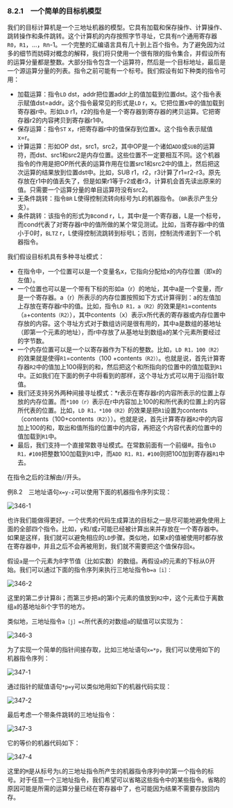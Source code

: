 ### 8.2.1　一个简单的目标机模型

我们的目标计算机是一个三地址机器的模型。它具有加载和保存操作、计算操作、跳转操作和条件跳转。这个计算机的内存按照字节寻址，它具有n个通用寄存器`R0`，`R1`，…，`R`n-1。一个完整的汇编语言具有几十到上百个指令。为了避免因为过多的细节而妨碍对概念的解释，我们将只使用一个很有限的指令集合，并假设所有的运算分量都是整数。大部分指令包含一个运算符，然后是一个目标地址，最后是一个源运算分量的列表。指令之前可能有一个标号。我们假设有如下种类的指令可用：

- 加载运算：指令`LD` dst，addr把位置addr上的值加载到位置dst。这个指令表示赋值dst=addr。这个指令最常见的形式是`LD` r，x。它把位置x中的值加载到寄存器r中。形如`LD` r1，r2的指令是一个寄存器到寄存器的拷贝运算。它把寄存器r2的内容拷贝到寄存器r1中。
- 保存运算：指令`ST` x，r把寄存器r中的值保存到位置x。这个指令表示赋值x=r。
- 计算运算：形如OP dst，src1，src2，其中OP是一个诸如`ADD`或`SUB`的运算符，而dst、src1和src2是内存位置。这些位置不一定要相互不同。这个机器指令的作用是把OP所代表的运算作用在位置src1和src2中的值上，然后把这次运算的结果放到位置dst中。比如，SUB r1，r2，r3计算了r1=r2-r3。原先存放在r1中的值丢失了，但是如果r1等于r2或者r3，计算机会首先读出原来的值。只需要一个运算分量的单目运算符没有src2。
- 无条件跳转：指令`BR` L使得控制流转向标号为L的机器指令。（`BR`表示产生分支）。
- 条件跳转：该指令的形式为`B`cond r，L，其中r是一个寄存器，L是一个标号，而cond代表了对寄存器r中的值所做的某个常见测试。比如，当寄存器r中的值小于0时，`BLTZ` r，L使得控制流跳转到标号L；否则，控制流传递到下一个机器指令。

我们假设目标机具有多种寻址模式：

- 在指令中，一个位置可以是一个变量名x，它指向分配给x的内存位置（即x的左值）。
- 一个位置也可以是一个带有下标的形如a（r）的地址，其中a是一个变量，而r是一个寄存器。a（r）所表示的内存位置按照如下方式计算得到：a的左值加上存放在寄存器r中的值。比如，指令`LD R1，a（R2）`的效果是`R1`=contents（`a`+contents`（R2）`），其中contents（x）表示x所代表的寄存器或内存位置中存放的内容。这个寻址方式对于数组访问是很有用的，其中a是数组的基地址（即第一个元素的地址），而r中存放了从基地址到数组a的某个元素所要经过的字节数。
- 一个内存位置可以是一个以寄存器作为下标的整数。比如，`LD R1，100（R2）`的效果就是使得`R1`=contents（100 +contents`（R2））`。也就是说，首先计算寄存器`R2`中的值加上100得到的和，然后把这个和所指向的位置中的值加载到`R1`中。正如我们在下面的例子中将看到的那样，这个寻址方式可以用于沿指针取值。
- 我们还支持另外两种间接寻址模式：*r表示在寄存器r的内容所表示的位置上存放的内存位置。而`*100（r）`表示在r中内容加上100的和所代表的位置上的内容所代表的位置。比如，`LD R1，*100（R2）`的效果是把`R1`设置为contents（contents（100+contents`（R2）`））。也就是说，首先计算寄存器`R2`中的内容加上100的和，取出和值所指的位置中的内容，再把这个内容代表的位置中的值加载到`R1`中。
- 最后，我们支持一个直接常数寻址模式。在常数前面有一个前缀#。指令`LD R1，#100`把整数100加载到`R1`中，而`ADD R1，R1，#100`则把100加到寄存器`R1`中去。

在指令之后的注解由//开头。

例8.2　三地址语句`x=y-z`可以使用下面的机器指令序列实现：

![346-1](../Images/image04515.jpeg)

也许我们能做得更好。一个优秀的代码生成算法的目标之一是尽可能地避免使用上面的全部四个指令。比如，`y`和/或`z`可能已经被计算出来并存放在一个寄存器中。如果是这样，我们就可以避免相应的`LD`步骤。类似地，如果x的值被使用时都存放在寄存器中，并且之后不会再被用到，我们就不需要把这个值保存回`x`。

假设`a`是一个元素为8字节值（比如实数）的数组。再假设`a`的元素的下标从0开始。我们可以通过下面的指令序列来执行三地址指令`b=a［i］：`

![346-2](../Images/image04516.jpeg)

这里的第二步计算8i；而第三步把`a`的第i个元素的值放到`R2`中，这个元素位于离数组`a`的基地址8i个字节的地方。

类似地，三地址指令`a［j］=c`所代表的对数组`a`的赋值可以实现为：

![346-3](../Images/image04517.jpeg)

为了实现一个简单的指针间接存取，比如三地址语句`x=*p`，我们可以使用如下的机器指令序列：

![347-1](../Images/image04518.jpeg)

通过指针的赋值语句`*p=y`可以类似地用如下的机器代码实现：

![347-2](../Images/image04519.jpeg)

最后考虑一个带条件跳转的三地址指令：

![347-3](../Images/image04520.jpeg)

它的等价的机器代码如下：

![347-4](../Images/image04521.jpeg)

这里的`M`是从标号为`L`的三地址指令所产生的机器指令序列中的第一个指令的标号。对于任意一个三地址指令，我们希望可以省略这些指令中的某些指令。省略的原因可能是所需的运算分量已经在寄存器中了，也可能因为结果不需要存放回内存。
